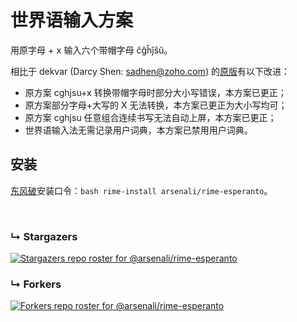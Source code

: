 # 世界语输入方案

用原字母 + <kbd>x</kbd> 输入六个带帽字母 ĉĝĥĵŝŭ。

相比于 dekvar (Darcy Shen: sadhen@zoho.com) 的[原版](http://fromwiz.com/share/s/2yNneO1LOQap2-bdmA21_AH13dajVP0ZX4H_2STPKk3cMiTI)有以下改进：

- 原方案 cghjsu+x 转换带帽字母时部分大小写错误，本方案已更正；
- 原方案部分字母+大写的 X 无法转换，本方案已更正为大小写均可；
- 原方案 cghjsu 任意组合连续书写无法自动上屏，本方案已更正；
- 世界语输入法无需记录用户词典，本方案已禁用用户词典。

## 安装

[东风破](https://github.com/rime/plum)安装口令：`bash rime-install arsenali/rime-esperanto`。

<br>

### &#8627; Stargazers
[![Stargazers repo roster for @arsenali/rime-esperanto](https://reporoster.com/stars/arsenali/rime-esperanto)](https://github.com/arsenali/rime-esperanto/stargazers)

### &#8627; Forkers
[![Forkers repo roster for @arsenali/rime-esperanto](https://reporoster.com/forks/arsenali/rime-esperanto)](https://github.com/arsenali/rime-esperanto/network/members)
